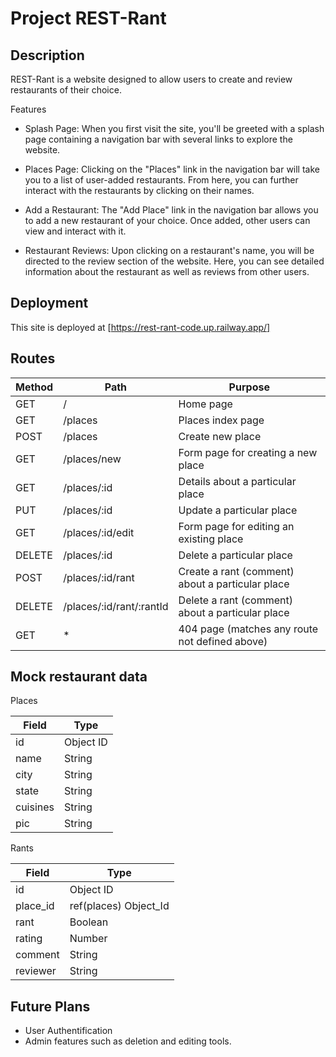 # Project REST-Rant

## Description

REST-Rant is a website designed to allow users to create and review restaurants of their choice.

Features
- Splash Page: When you first visit the site, you'll be greeted with a splash page containing a navigation bar with several links to explore the website.

- Places Page: Clicking on the "Places" link in the navigation bar will take you to a list of user-added restaurants. From here, you can further interact with the restaurants by clicking on their names.

- Add a Restaurant: The "Add Place" link in the navigation bar allows you to add a new restaurant of your choice. Once added, other users can view and interact with it.

- Restaurant Reviews: Upon clicking on a restaurant's name, you will be directed to the review section of the website. Here, you can see detailed information about the restaurant as well as reviews from other users.

## Deployment
This site is deployed at [https://rest-rant-code.up.railway.app/]

## Routes

| Method | Path                     | Purpose                                          |
|--------|--------------------------|--------------------------------------------------|
| GET    | /                        | Home page                                        |
| GET    | /places                  | Places index page                                |
| POST   | /places                  | Create new place                                 |
| GET    | /places/new              | Form page for creating a new place               |
| GET    | /places/:id              | Details about a particular place                 |
| PUT    | /places/:id              | Update a particular place                        |
| GET    | /places/:id/edit         | Form page for editing an existing place          |
| DELETE | /places/:id              | Delete a particular place                        |
| POST   | /places/:id/rant         | Create a rant (comment) about a particular place |
| DELETE | /places/:id/rant/:rantId | Delete a rant (comment) about a particular place |
| GET    | *                        | 404 page (matches any route not defined above)   |

## Mock restaurant data

Places

| Field    | Type      |
|----------|-----------|
| id       | Object ID |
| name     | String    |
| city     | String    |
| state    | String    |
| cuisines | String    |
| pic      | String    |

Rants 

| Field      | Type                     |
|------------|--------------------------|
| id         | Object ID                |
| place_id   | ref(places) Object_Id    |
| rant       | Boolean                  |
| rating     | Number                   |
| comment    | String                   |
| reviewer   | String                   |

## Future Plans
- User Authentification
- Admin features such as deletion and editing tools.